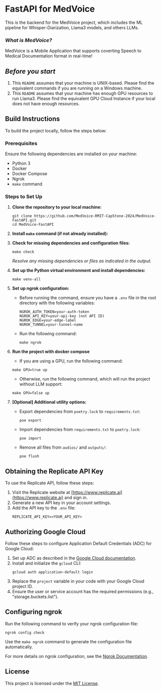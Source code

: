 # FastAPI for MedVoice

This is the backend for the MedVoice project, which includes the ML pipeline for Whisper-Diarization, Llama3 models, and others LLMs.

### *What is MedVoice?*
MedVoice is a Mobile Application that supports coverting Speech to Medical Documentation format in real-time!

## *Before you start*
1. This `README` assumes that your machine is UNIX-based. Please find the equivalent commands if you are running on a Windows machine.
2. This `README` assumes that your machine has enough GPU resources to run Llama3. Please find the equivalent GPU Cloud Instance if your local does not have enough resources.

## Build Instructions

To build the project locally, follow the steps below:

### Prerequisites
Ensure the following dependencies are installed on your machine:
- Python 3
- Docker
- Docker Compose
- Ngrok
- `make` command

### Steps to Set Up

1. **Clone the repository to your local machine:**
    ```shell
    git clone https://github.com/MedVoice-RMIT-CapStone-2024/MedVoice-FastAPI.git
    cd MedVoice-FastAPI
    ```

2. **Install `make` command (if not already installed):**

3. **Check for missing dependencies and configuration files:**
    ```shell
    make check
    ```
    *Resolve any missing dependencies or files as indicated in the output.*

4. **Set up the Python virtual environment and install dependencies:**
    ```shell
    make venv-all
    ```

5. **Set up ngrok configuration:**
    - Before running the command, ensure you have a `.env` file in the root directory with the following variables:
        ```env
        NGROK_AUTH_TOKEN=your-auth-token
        NGROK_API_KEY=your-api-key (not API ID)
        NGROK_EDGE=your-edge-label
        NGROK_TUNNEL=your-tunnel-name
        ```
    - Run the following command:
        ```shell
        make ngrok
        ```

6. **Run the project with docker compose**
    - If you are using a GPU, run the following command:
    ```shell
    make GPU=true up
    ```
    - Otherwise, run the following command, which will run the project without LLM support:
    ```shell
    make GPU=false up
    ```

7. **[Optional] Additional utility options:**
    - Export dependencies from `poetry.lock` to `requirements.txt`:
        ```shell
        poe export
        ```
    - Import dependencies from `requirements.txt` to `poetry.lock`:
        ```shell
        poe import
        ```
    - Remove all files from `audios/` and `outputs/`:
        ```shell
        poe flush
        ```
        
## Obtaining the Replicate API Key

To use the Replicate API, follow these steps:

1. Visit the Replicate website at [https://www.replicate.ai](https://www.replicate.ai) and sign in.
2. Generate a new API key in your account settings.
3. Add the API key to the `.env` file:
    ```env
    REPLICATE_API_KEY=<YOUR_API_KEY>
    ```

## Authorizing Google Cloud

Follow these steps to configure Application Default Credentials (ADC) for Google Cloud:

1. Set up ADC as described in the [Google Cloud documentation](https://cloud.google.com/docs/authentication/external/set-up-adc).
2. Install and initialize the `gcloud` CLI:
    ```shell
    gcloud auth application-default login
    ```
3. Replace the `project` variable in your code with your Google Cloud project ID.
4. Ensure the user or service account has the required permissions (e.g., "storage.buckets.list").

## Configuring ngrok

Run the following command to verify your ngrok configuration file:

```shell
ngrok config check
```

Use the `make ngrok` command to generate the configuration file automatically.

For more details on ngrok configuration, see the [Ngrok Documentation](https://ngrok.com/docs/agent/config/).

## License

This project is licensed under the [MIT License](LICENSE).